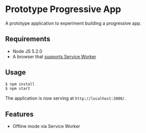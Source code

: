 # Prototype Progressive App

A prototype application to experiment building a progressive app.

## Requirements

 * Node JS 5.2.0
 * A browser that [supports Service Worker](http://caniuse.com/#feat=serviceworkers)

## Usage

```sh
$ npm install
$ npm start
```

The application is now serving at `http://localhost:3000/`.

## Features

 * Offline mode via Service Worker
